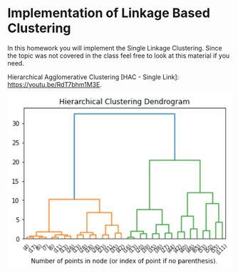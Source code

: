 # Implementation of Linkage Based Clustering

In this homework you will implement the Single Linkage Clustering.
Since the topic was not covered in the class feel free to look at this material if you need.

Hierarchical Agglomerative Clustering [HAC - Single Link]: https://youtu.be/RdT7bhm1M3E.


<div style="text-align:center">
<img src="./data/single_linkage_clustering.png" width="600">
</div>
